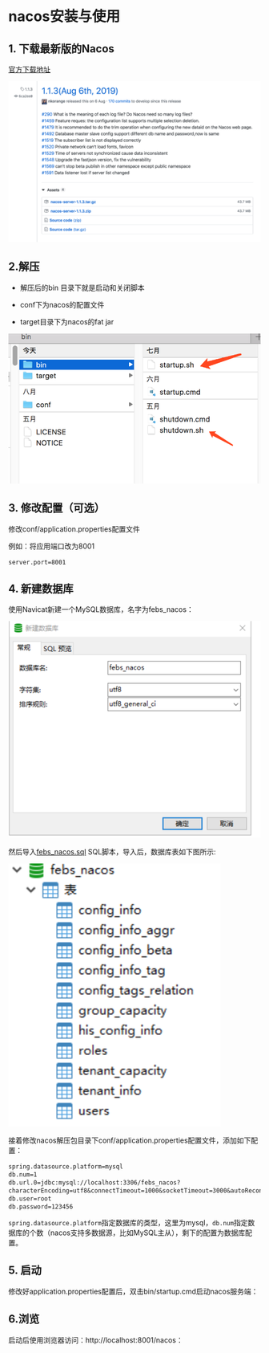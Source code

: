 # nacos安装与使用

## 1. 下载最新版的Nacos

[官方下载地址](https://github.com/alibaba/nacos/releases)

![image-20191109003622139](./img/image-20191109003622139.png)

## 2.解压

- 解压后的bin 目录下就是启动和关闭脚本

- conf下为nacos的配置文件
- target目录下为nacos的fat jar

![image-20191109003653869](./img/image-20191109003653869.png)

## 3. 修改配置（可选）

修改conf/application.properties配置文件

例如：将应用端口改为8001

```
server.port=8001
```

## 4. 新建数据库

使用Navicat新建一个MySQL数据库，名字为febs_nacos：

![image-20191109004748379](./img/image-20191109004748379.png)

然后导入[febs_nacos.sql](https://github.com/wuyouzhuguli/FEBS-Cloud/blob/master/febs-cloud/sql/febs_nacos.sql) SQL脚本，导入后，数据库表如下图所示:

![image-20191109004816923](./img/image-20191109004816923.png)

接着修改nacos解压包目录下conf/application.properties配置文件，添加如下配置：

```
spring.datasource.platform=mysql
db.num=1
db.url.0=jdbc:mysql://localhost:3306/febs_nacos?characterEncoding=utf8&connectTimeout=1000&socketTimeout=3000&autoReconnect=true
db.user=root
db.password=123456
```

`spring.datasource.platform`指定数据库的类型，这里为mysql，`db.num`指定数据库的个数（nacos支持多数据源，比如MySQL主从），剩下的配置为数据库配置。

## 5. 启动

修改好application.properties配置后，双击bin/startup.cmd启动nacos服务端：

## 6.浏览

启动后使用浏览器访问：http://localhost:8001/nacos：
